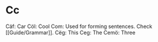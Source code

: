# Cc
Cäf: Car
Cöl: Cool
Com: Used for forming sentences. Check [[Guide/Grammar]].
Cëg: This
Ceg: The
Cemö: Three